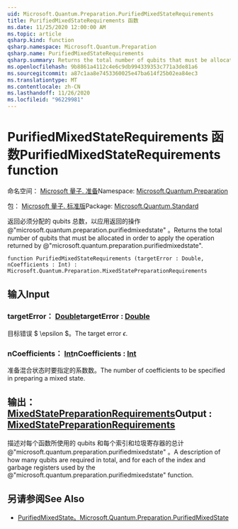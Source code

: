 ```yaml
---
uid: Microsoft.Quantum.Preparation.PurifiedMixedStateRequirements
title: PurifiedMixedStateRequirements 函数
ms.date: 11/25/2020 12:00:00 AM
ms.topic: article
qsharp.kind: function
qsharp.namespace: Microsoft.Quantum.Preparation
qsharp.name: PurifiedMixedStateRequirements
qsharp.summary: Returns the total number of qubits that must be allocated in order to apply the operation returned by @"microsoft.quantum.preparation.purifiedmixedstate".
ms.openlocfilehash: 9b8861a4112c4e6c9db994339353c771a3de81a6
ms.sourcegitcommit: a87c1aa8e7453360025e47ba614f25b02ea84ec3
ms.translationtype: MT
ms.contentlocale: zh-CN
ms.lasthandoff: 11/26/2020
ms.locfileid: "96229981"
---
```

# <a name="purifiedmixedstaterequirements-function"></a><span data-ttu-id="60aa8-102">PurifiedMixedStateRequirements 函数</span><span class="sxs-lookup"><span data-stu-id="60aa8-102">PurifiedMixedStateRequirements function</span></span>

<span data-ttu-id="60aa8-103">命名空间： [Microsoft 量子. 准备](xref:Microsoft.Quantum.Preparation)</span><span class="sxs-lookup"><span data-stu-id="60aa8-103">Namespace: [Microsoft.Quantum.Preparation](xref:Microsoft.Quantum.Preparation)</span></span>

<span data-ttu-id="60aa8-104">包： [Microsoft 量子. 标准版](https://nuget.org/packages/Microsoft.Quantum.Standard)</span><span class="sxs-lookup"><span data-stu-id="60aa8-104">Package: [Microsoft.Quantum.Standard](https://nuget.org/packages/Microsoft.Quantum.Standard)</span></span>


<span data-ttu-id="60aa8-105">返回必须分配的 qubits 总数，以应用返回的操作 @"microsoft.quantum.preparation.purifiedmixedstate" 。</span><span class="sxs-lookup"><span data-stu-id="60aa8-105">Returns the total number of qubits that must be allocated in order to apply the operation returned by @"microsoft.quantum.preparation.purifiedmixedstate".</span></span>

```qsharp
function PurifiedMixedStateRequirements (targetError : Double, nCoefficients : Int) : Microsoft.Quantum.Preparation.MixedStatePreparationRequirements
```


## <a name="input"></a><span data-ttu-id="60aa8-106">输入</span><span class="sxs-lookup"><span data-stu-id="60aa8-106">Input</span></span>

### <a name="targeterror--double"></a><span data-ttu-id="60aa8-107">targetError： [Double](xref:microsoft.quantum.lang-ref.double)</span><span class="sxs-lookup"><span data-stu-id="60aa8-107">targetError : [Double](xref:microsoft.quantum.lang-ref.double)</span></span>

<span data-ttu-id="60aa8-108">目标错误 $ \epsilon $。</span><span class="sxs-lookup"><span data-stu-id="60aa8-108">The target error $\epsilon$.</span></span>


### <a name="ncoefficients--int"></a><span data-ttu-id="60aa8-109">nCoefficients： [Int](xref:microsoft.quantum.lang-ref.int)</span><span class="sxs-lookup"><span data-stu-id="60aa8-109">nCoefficients : [Int](xref:microsoft.quantum.lang-ref.int)</span></span>

<span data-ttu-id="60aa8-110">准备混合状态时要指定的系数数。</span><span class="sxs-lookup"><span data-stu-id="60aa8-110">The number of coefficients to be specified in preparing a mixed state.</span></span>



## <a name="output--mixedstatepreparationrequirements"></a><span data-ttu-id="60aa8-111">输出： [MixedStatePreparationRequirements](xref:Microsoft.Quantum.Preparation.MixedStatePreparationRequirements)</span><span class="sxs-lookup"><span data-stu-id="60aa8-111">Output : [MixedStatePreparationRequirements](xref:Microsoft.Quantum.Preparation.MixedStatePreparationRequirements)</span></span>

<span data-ttu-id="60aa8-112">描述对每个函数所使用的 qubits 和每个索引和垃圾寄存器的总计 @"microsoft.quantum.preparation.purifiedmixedstate" 。</span><span class="sxs-lookup"><span data-stu-id="60aa8-112">A description of how many qubits are required in total, and for each of the index and garbage registers used by the @"microsoft.quantum.preparation.purifiedmixedstate" function.</span></span>

## <a name="see-also"></a><span data-ttu-id="60aa8-113">另请参阅</span><span class="sxs-lookup"><span data-stu-id="60aa8-113">See Also</span></span>

- [<span data-ttu-id="60aa8-114">PurifiedMixedState。</span><span class="sxs-lookup"><span data-stu-id="60aa8-114">Microsoft.Quantum.Preparation.PurifiedMixedState</span></span>](xref:Microsoft.Quantum.Preparation.PurifiedMixedState)